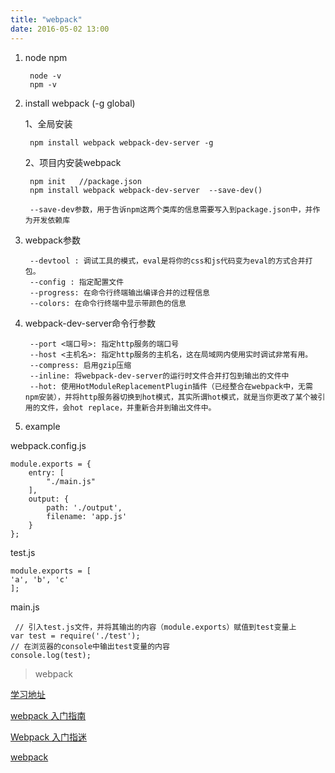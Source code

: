 ```yaml
---
title: "webpack"
date: 2016-05-02 13:00
---
```


1. node npm

        node -v
        npm -v

2. install webpack (-g global)

    1、全局安装

        npm install webpack webpack-dev-server -g

    2、项目内安装webpack

        npm init   //package.json
        npm install webpack webpack-dev-server  --save-dev()

        --save-dev参数，用于告诉npm这两个类库的信息需要写入到package.json中，并作为开发依赖库

3. webpack参数

        --devtool : 调试工具的模式，eval是将你的css和js代码变为eval的方式合并打包。
        --config : 指定配置文件
        --progress: 在命令行终端输出编译合并的过程信息
        --colors: 在命令行终端中显示带颜色的信息

4. webpack-dev-server命令行参数

        --port <端口号>: 指定http服务的端口号
        --host <主机名>: 指定http服务的主机名，这在局域网内使用实时调试非常有用。
        --compress: 启用gzip压缩
        --inline: 将webpack-dev-server的运行时文件合并打包到输出的文件中
        --hot: 使用HotModuleReplacementPlugin插件（已经整合在webpack中，无需npm安装），并将http服务器切换到hot模式，其实所谓hot模式，就是当你更改了某个被引用的文件，会hot replace，并重新合并到输出文件中。

5. example

webpack.config.js

    module.exports = {
        entry: [
            "./main.js"
        ],
        output: {
            path: './output',
            filename: 'app.js'
        }
    };

test.js

    module.exports = [
    'a', 'b', 'c'
    ];

 main.js

     // 引入test.js文件，并将其输出的内容（module.exports）赋值到test变量上
    var test = require('./test');
    // 在浏览器的console中输出test变量的内容
    console.log(test);

>webpack  

[学习地址](http://my.oschina.net/janpoem/blog/677791?fromerr=m1tksAOL)

[webpack 入门指南](http://www.w2bc.com/Article/50764)

[Webpack 入门指迷](http://www.w2bc.com/article/101955)

[webpack](http://webpack.github.io/docs/configuration.html)
